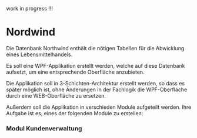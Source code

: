 work in progress !!!

# Nordwind #

Die Datenbank Northwind enthält die nötigen Tabellen für die Abwicklung eines Lebensmittelhandels.

Es soll eine WPF-Applikation erstellt werden, welche auf diese Datenbank aufsetzt, um eine entsprechende Oberfläche anzubieten.

Die Applikation soll in 3-Schichten-Architektur erstellt werden, so dass es später möglich ist, ohne Änderungen in der Fachlogik die WPF-Oberfläche durch eine WEB-Oberfläche zu ersetzen.

Außerdem soll die Applikation in verschieden Module aufgeteilt werden. Ihre Aufgabe ist es, eines der folgenden Module zu erstellen:

### Modul Kundenverwaltung ###